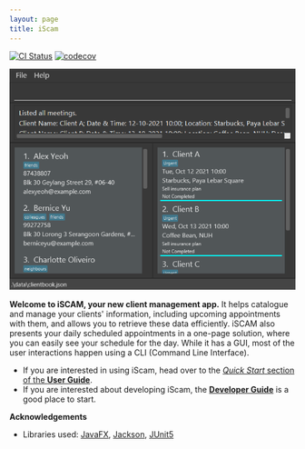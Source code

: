 ```yaml
---
layout: page
title: iScam
---
```


[![CI Status](https://github.com/AY2021S2-CS2103-W17-4/tp/workflows/Java%20CI/badge.svg)](https://github.com/AY2021S2-CS2103-W17-4/tp/actions)
[![codecov](https://codecov.io/gh/AY2021S2-CS2103-W17-4/tp/branch/master/graph/badge.svg)](https://app.codecov.io/gh/AY2021S2-CS2103-W17-4/tp)

![Ui](images/ActualUi.png)

**Welcome to iSCAM, your new client management app.** It helps catalogue and manage your clients' information, including upcoming appointments with them, and allows you to retrieve these data efficiently. iSCAM also presents your daily scheduled appointments in a one-page solution, where you can easily see your schedule for the day. While it has a GUI, most of the user interactions happen using a CLI (Command Line Interface).

* If you are interested in using iScam, head over to the [_Quick Start_ section of the **User Guide**](UserGuide.html#quick-start).
* If you are interested about developing iScam, the [**Developer Guide**](DeveloperGuide.html) is a good place to start.


**Acknowledgements**

* Libraries used: [JavaFX](https://openjfx.io/), [Jackson](https://github.com/FasterXML/jackson), [JUnit5](https://github.com/junit-team/junit5)
